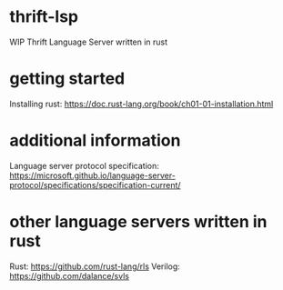 # thrift-lsp
WIP Thrift Language Server written in rust

# getting started
Installing rust: https://doc.rust-lang.org/book/ch01-01-installation.html

# additional information
Language server protocol specification: https://microsoft.github.io/language-server-protocol/specifications/specification-current/

# other language servers written in rust
Rust: https://github.com/rust-lang/rls
Verilog: https://github.com/dalance/svls
